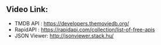 ## Video Link:

- TMDB API : https://developers.themoviedb.org/ 
- RapidAPI : https://rapidapi.com/collection/list-of-free-apis 
- JSON Viewer: http://jsonviewer.stack.hu/
